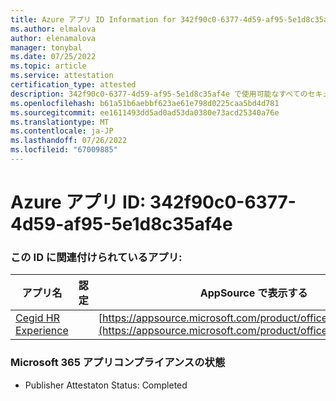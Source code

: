 ```yaml
---
title: Azure アプリ ID Information for 342f90c0-6377-4d59-af95-5e1d8c35af4e
ms.author: elmalova
author: elenamalova
manager: tonybal
ms.date: 07/25/2022
ms.topic: article
ms.service: attestation
certification_type: attested
description: 342f90c0-6377-4d59-af95-5e1d8c35af4e で使用可能なすべてのセキュリティとコンプライアンス情報。
ms.openlocfilehash: b61a51b6aebbf623ae61e798d0225caa5bd4d781
ms.sourcegitcommit: ee1611493dd5ad0ad53da0380e73acd25340a76e
ms.translationtype: MT
ms.contentlocale: ja-JP
ms.lasthandoff: 07/26/2022
ms.locfileid: "67009885"
---
```

# <a name="azure-app-id-342f90c0-6377-4d59-af95-5e1d8c35af4e"></a>Azure アプリ ID: 342f90c0-6377-4d59-af95-5e1d8c35af4e


### <a name="apps-associated-with-this-id"></a>この ID に関連付けられているアプリ:
| **アプリ名** | **認定** | **AppSource で表示する** |
|--------------|---------------|-----------------------|
| [Cegid HR Experience](../forward/WA200004302.md) |  | [https://appsource.microsoft.com/product/office/WA200004302](https://appsource.microsoft.com/product/office/WA200004302) |

### <a name="microsoft-365-app-compliance-status"></a>Microsoft 365 アプリコンプライアンスの状態
- Publisher Attestaton Status: Completed
